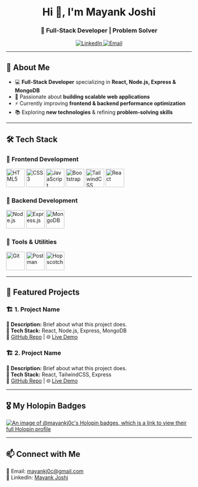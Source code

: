 <h1 align="center">Hi 👋, I'm Mayank Joshi</h1>
<h3 align="center">🚀 Full-Stack Developer | Problem Solver</h3>

<p align="center">
  <a href="https://www.linkedin.com/in/mayank--joshi/">
    <img src="https://img.shields.io/badge/LinkedIn-Mayank%20Joshi-blue?style=for-the-badge&logo=linkedin" alt="LinkedIn" />
  </a>
  <a href="mailto:mayankj0c@gmail.com">
    <img src="https://img.shields.io/badge/Email-mayankj0c@gmail.com-red?style=for-the-badge&logo=gmail" alt="Email" />
  </a>
</p>

---

## 🚀 About Me  

- 💻 **Full-Stack Developer** specializing in **React, Node.js, Express & MongoDB**  
- 🎯 Passionate about **building scalable web applications**  
- ⚡ Currently improving **frontend & backend performance optimization**  
- 📚 Exploring **new technologies** & refining **problem-solving skills**  

---

## 🛠️ Tech Stack  

### 🔹 **Frontend Development**  
<p align="left">
  <img src="https://cdn.jsdelivr.net/gh/devicons/devicon/icons/html5/html5-original.svg" alt="HTML5" width="50" height="50"/>
  <img src="https://cdn.jsdelivr.net/gh/devicons/devicon/icons/css3/css3-original.svg" alt="CSS3" width="50" height="50"/>
  <img src="https://cdn.jsdelivr.net/gh/devicons/devicon/icons/javascript/javascript-original.svg" alt="JavaScript" width="50" height="50"/>
  <img src="https://cdn.jsdelivr.net/gh/devicons/devicon/icons/bootstrap/bootstrap-original.svg" alt="Bootstrap" width="50" height="50"/>
  <img src="https://cdn.jsdelivr.net/gh/devicons/devicon/icons/tailwindcss/tailwindcss-plain.svg" alt="TailwindCSS" width="50" height="50"/>
  <img src="https://cdn.jsdelivr.net/gh/devicons/devicon/icons/react/react-original.svg" alt="React" width="50" height="50"/>
</p>

### 🔹 **Backend Development**  
<p align="left">
  <img src="https://cdn.jsdelivr.net/gh/devicons/devicon/icons/nodejs/nodejs-original.svg" alt="Node.js" width="50" height="50"/>
  <img src="https://cdn.jsdelivr.net/gh/devicons/devicon/icons/express/express-original.svg" alt="Express.js" width="50" height="50"/>
  <img src="https://cdn.jsdelivr.net/gh/devicons/devicon/icons/mongodb/mongodb-original.svg" alt="MongoDB" width="50" height="50"/>
</p>

### 🔹 **Tools & Utilities**  
<p align="left">
  <img src="https://cdn.jsdelivr.net/gh/devicons/devicon/icons/git/git-original.svg" alt="Git" width="50" height="50"/>
  <img src="https://www.vectorlogo.zone/logos/getpostman/getpostman-icon.svg" alt="Postman" width="50" height="50"/>
  <img src="https://hopscotch.io/favicon.png" alt="Hopscotch" width="50" height="50"/>
</p>

---

## 📂 Featured Projects  

### 🏗️ **1. Project Name**  
**🔹 Description:** Brief about what this project does.  
**🔹 Tech Stack:** React, Node.js, Express, MongoDB  
🔗 [GitHub Repo](https://github.com/your-repo) | 🌐 [Live Demo](#)  

### 🏗️ **2. Project Name**  
**🔹 Description:** Brief about what this project does.  
**🔹 Tech Stack:** React, TailwindCSS, Express  
🔗 [GitHub Repo](https://github.com/your-repo) | 🌐 [Live Demo](#)  

---

## 🎖️ My Holopin Badges  
[![An image of @mayankj0c's Holopin badges, which is a link to view their full Holopin profile](https://holopin.me/mayankj0c)](https://holopin.io/@mayankj0c)  

---

## 📫 Connect with Me  
📧 Email: mayankj0c@gmail.com  
💼 LinkedIn: [Mayank Joshi](https://www.linkedin.com/in/mayank--joshi/)  
